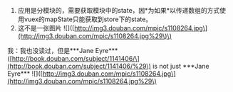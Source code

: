 1. 应用是分模块的，需要获取模块中的state，因\*为如果\*以传递数组的方式使用vuex的mapState只能获取到store下的state。
2. 这不是一张图片 !\[\]\([http://img3.douban.com/mpic/s1108264.jpg\](http://img3.douban.com/mpic/s1108264.jpg%29\)\)

我：我也没读过，但是\*\*\*Jane Eyre\*\*\*\([http://book.douban.com/subject/1141406/\](http://book.douban.com/subject/1141406/%29\) is not just \*\*\*Jane Eyre\*\*\* !\[\]\([http://img3.douban.com/mpic/s1108264.jpg\](http://img3.douban.com/mpic/s1108264.jpg%29\)

